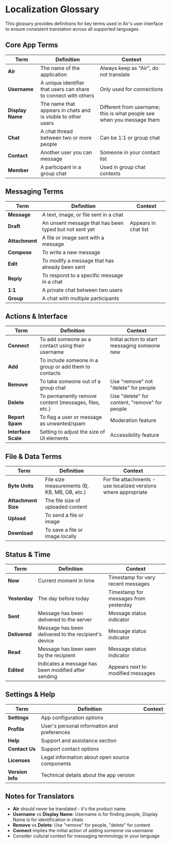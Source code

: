 # Localization Glossary

This glossary provides definitions for key terms used in Air's user interface to ensure consistent translation across all supported languages.

## Core App Terms

| Term | Definition | Context |
|------|------------|---------|
| **Air** | The name of the application | Always keep as "Air", do not translate |
| **Username** | A unique identifier that users can share to connect with others | Only used for connections |
| **Display Name** | The name that appears in chats and is visible to other users | Different from username; this is what people see when you message them |
| **Chat** | A chat thread between two or more people | Can be 1:1 or group chat |
| **Contact** | Another user you can message | Someone in your contact list |
| **Member** | A participant in a group chat | Used in group chat contexts |

## Messaging Terms

| Term | Definition | Context |
|------|------------|---------|
| **Message** | A text, image, or file sent in a chat | |
| **Draft** | An unsent message that has been typed but not sent yet | Appears in chat list |
| **Attachment** | A file or image sent with a message | |
| **Compose** | To write a new message | |
| **Edit** | To modify a message that has already been sent | |
| **Reply** | To respond to a specific message in a chat | |
| **1:1** | A private chat between two users | |
| **Group** | A chat with multiple participants | |

## Actions & Interface

| Term | Definition | Context |
|------|------------|---------|
| **Connect** | To add someone as a contact using their username | Initial action to start messaging someone new |
| **Add** | To include someone in a group or add them to contacts | |
| **Remove** | To take someone out of a group chat | Use "remove" not "delete" for people |
| **Delete** | To permanently remove content (messages, files, etc.) | Use "delete" for content, "remove" for people |
| **Report Spam** | To flag a user or message as unwanted/spam | Moderation feature |
| **Interface Scale** | Setting to adjust the size of UI elements | Accessibility feature |

## File & Data Terms

| Term | Definition | Context |
|------|------------|---------|
| **Byte Units** | File size measurements (B, KB, MB, GB, etc.) | For file attachments - use localized versions where appropriate |
| **Attachment Size** | The file size of uploaded content | |
| **Upload** | To send a file or image | |
| **Download** | To save a file or image locally | |

## Status & Time

| Term | Definition | Context |
|------|------------|---------|
| **Now** | Current moment in time | Timestamp for very recent messages |
| **Yesterday** | The day before today | Timestamp for messages from yesterday |
| **Sent** | Message has been delivered to the server | Message status indicator |
| **Delivered** | Message has been delivered to the recipient's device | Message status indicator |
| **Read** | Message has been seen by the recipient | Message status indicator |
| **Edited** | Indicates a message has been modified after sending | Appears next to modified messages |

## Settings & Help

| Term | Definition | Context |
|------|------------|---------|
| **Settings** | App configuration options | |
| **Profile** | User's personal information and preferences | |
| **Help** | Support and assistance section | |
| **Contact Us** | Support contact options | |
| **Licenses** | Legal information about open source components | |
| **Version Info** | Technical details about the app version | |

## Notes for Translators

- **Air** should never be translated - it's the product name
- **Username** vs **Display Name**: Username is for finding people, Display Name is for identification in chats
- **Remove** vs **Delete**: Use "remove" for people, "delete" for content
- **Connect** implies the initial action of adding someone via username
- Consider cultural context for messaging terminology in your language

